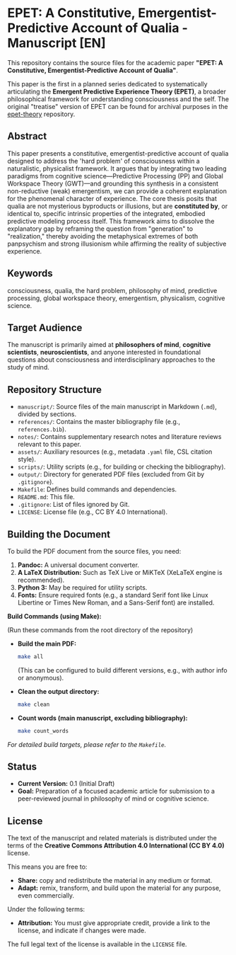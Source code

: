 # EPET: A Constitutive, Emergentist-Predictive Account of Qualia - Manuscript [EN]

This repository contains the source files for the academic paper **"EPET: A Constitutive, Emergentist-Predictive Account of Qualia"**.

This paper is the first in a planned series dedicated to systematically articulating the **Emergent Predictive Experience Theory (EPET)**, a broader philosophical framework for understanding consciousness and the self. The original "treatise" version of EPET can be found for archival purposes in the [epet-theory](https://github.com/antimortine/epet-theory) repository.

## Abstract

This paper presents a constitutive, emergentist-predictive account of qualia designed to address the 'hard problem' of consciousness within a naturalistic, physicalist framework. It argues that by integrating two leading paradigms from cognitive science—Predictive Processing (PP) and Global Workspace Theory (GWT)—and grounding this synthesis in a consistent non-reductive (weak) emergentism, we can provide a coherent explanation for the phenomenal character of experience. The core thesis posits that qualia are not mysterious byproducts or illusions, but are **constituted by**, or identical to, specific intrinsic properties of the integrated, embodied predictive modeling process itself. This framework aims to dissolve the explanatory gap by reframing the question from "generation" to "realization," thereby avoiding the metaphysical extremes of both panpsychism and strong illusionism while affirming the reality of subjective experience.

## Keywords

consciousness, qualia, the hard problem, philosophy of mind, predictive processing, global workspace theory, emergentism, physicalism, cognitive science.

## Target Audience

The manuscript is primarily aimed at **philosophers of mind**, **cognitive scientists**, **neuroscientists**, and anyone interested in foundational questions about consciousness and interdisciplinary approaches to the study of mind.

## Repository Structure

*   `manuscript/`: Source files of the main manuscript in Markdown (`.md`), divided by sections.
*   `references/`: Contains the master bibliography file (e.g., `references.bib`).
*   `notes/`: Contains supplementary research notes and literature reviews relevant to this paper.
*   `assets/`: Auxiliary resources (e.g., metadata `.yaml` file, CSL citation style).
*   `scripts/`: Utility scripts (e.g., for building or checking the bibliography).
*   `output/`: Directory for generated PDF files (excluded from Git by `.gitignore`).
*   `Makefile`: Defines build commands and dependencies.
*   `README.md`: This file.
*   `.gitignore`: List of files ignored by Git.
*   `LICENSE`: License file (e.g., CC BY 4.0 International).

## Building the Document

To build the PDF document from the source files, you need:

1.  **Pandoc:** A universal document converter.
2.  **A LaTeX Distribution:** Such as TeX Live or MiKTeX (XeLaTeX engine is recommended).
3.  **Python 3:** May be required for utility scripts.
4.  **Fonts:** Ensure required fonts (e.g., a standard Serif font like Linux Libertine or Times New Roman, and a Sans-Serif font) are installed.

**Build Commands (using Make):**

(Run these commands from the root directory of the repository)

*   **Build the main PDF:**
    ```bash
    make all
    ```
    (This can be configured to build different versions, e.g., with author info or anonymous).

*   **Clean the output directory:**
    ```bash
    make clean
    ```
*   **Count words (main manuscript, excluding bibliography):**
    ```bash
    make count_words
    ```
*For detailed build targets, please refer to the `Makefile`.*

## Status

*   **Current Version:** 0.1 (Initial Draft)
*   **Goal:** Preparation of a focused academic article for submission to a peer-reviewed journal in philosophy of mind or cognitive science.

## License

The text of the manuscript and related materials is distributed under the terms of the **Creative Commons Attribution 4.0 International (CC BY 4.0)** license.

This means you are free to:

*   **Share:** copy and redistribute the material in any medium or format.
*   **Adapt:** remix, transform, and build upon the material for any purpose, even commercially.

Under the following terms:

*   **Attribution:** You must give appropriate credit, provide a link to the license, and indicate if changes were made.

The full legal text of the license is available in the `LICENSE` file.